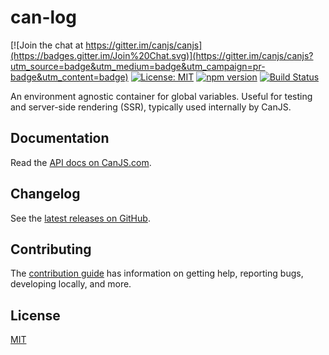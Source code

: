 # can-log

[![Join the chat at https://gitter.im/canjs/canjs](https://badges.gitter.im/Join%20Chat.svg)](https://gitter.im/canjs/canjs?utm_source=badge&utm_medium=badge&utm_campaign=pr-badge&utm_content=badge)
[![License: MIT](https://img.shields.io/badge/License-MIT-blue.svg)](https://github.com/canjs/can-log/blob/master/LICENSE)
[![npm version](https://badge.fury.io/js/can-log.svg)](https://www.npmjs.com/package/can-log)
[![Build Status](https://travis-ci.org/canjs/can-log.svg?branch=master)](https://travis-ci.org/canjs/can-log)

An environment agnostic container for global variables. Useful for testing and server-side rendering (SSR), typically used internally by CanJS.

## Documentation

Read the [API docs on CanJS.com](https://canjs.com/doc/can-log.html).

## Changelog

See the [latest releases on GitHub](https://github.com/canjs/can-log/releases).

## Contributing

The [contribution guide](https://github.com/canjs/can-log/blob/master/CONTRIBUTING.md) has information on getting help, reporting bugs, developing locally, and more.

## License

[MIT](https://github.com/canjs/can-log/blob/master/LICENSE)

